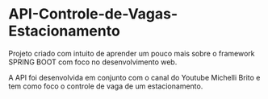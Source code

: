 # API-Controle-de-Vagas-Estacionamento

Projeto criado com intuito de aprender um pouco mais sobre o framework SPRING BOOT com foco no desenvolvimento web.

A API foi desenvolvida em conjunto com o canal do Youtube Michelli Brito e tem como foco o controle de vaga de um estacionamento.
